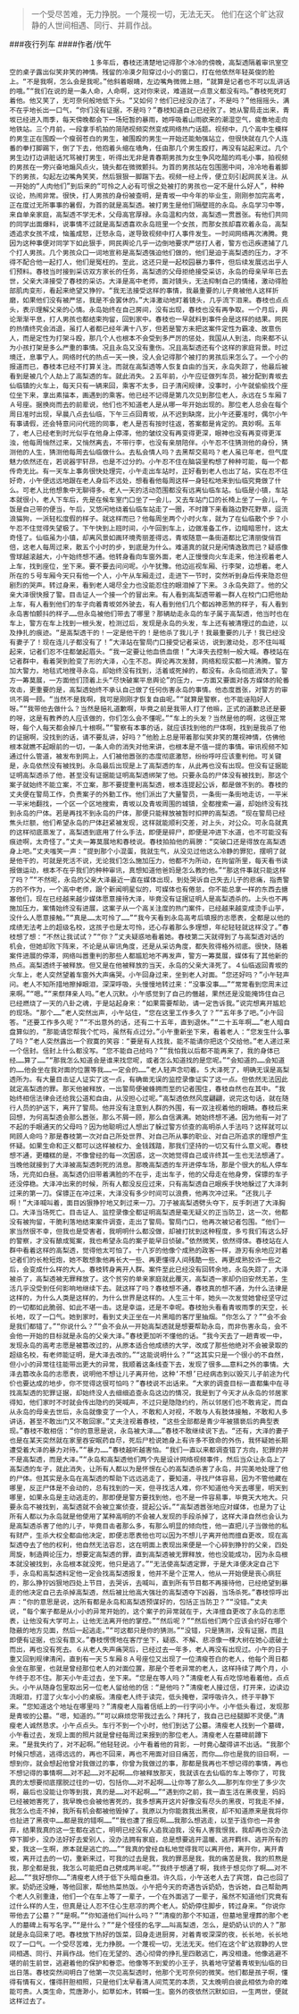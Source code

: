 > 一个受尽苦难，无力挣脱。一个蔑视一切，无法无天。 他们在这个旷达寂静的人世间相遇、同行、并肩作战。

###夜行列车
####作者/优午

						１多年后，春枝还清楚地记得那个冰冷的傍晚，高梨透隔着审讯室空空的桌子露出似笑非笑的神情。残留的冷漠夕阳穿过小小的窗口，打在他依然年轻英俊的脸上。“不是我啊，怎么会是我呢。”他斜着眼睛，左边嘴角微微上翘，“就算是记者也不可以乱讲话的哦。”“我们在说的是一条人命，人命啊，这对你来说，难道就一点意义都没有吗。”春枝死死盯着他。他又笑了，无可奈何般地低下头。“又如何？他们已经没办法了，不是吗？”他摇摇头，满不在乎地长出一口气，“你们没有证据，不是吗？”春枝知道自己已经败了。她从警局走出来，青坂已经进入雨季，每天傍晚都会下一场短暂的暴雨，她呼吸着山雨欲来的潮湿空气，疲惫地走向地铁站。三个月前，一段拿手机拍的简陋视频突然变成网络热门话题。视频中，几个高中生模样的男生正在围殴一个瘦弱苍白的男生，被围殴的男生一开始还能勉强站立，但很快就在几个人连番的拳打脚踢下，倒了下去，他抱着头缩在墙角，任由那几个男生殴打，再没有站起来过。几个男生边打边讲脏话咒骂被打男生，听得出无非是青春期男孩为女生争风吃醋的鸡毛小事，拍视频的男孩在一旁兴奋地煽风点火，镜头都在微微颤抖。为首的男孩站在包围圈中间，冷冷地看着脚下的男孩，勾起左边嘴角笑笑，然后狠狠一脚踹下去。视频一经上传，便立刻引起网民关注。从一开始的“人肉他们”到后来的“可怜之人必有可恨之处被打的男孩也一定不是什么好人”，种种议论，热闹非常。很快，打人男孩的身份被查明，是青坂一中今年的毕业生，刚刚参加完高考，正在度过无所事事的暑假，为首的就是高梨透。被打男生是他们隔壁班的永岛。永岛学习中等，来自单亲家庭，高梨透不学无术，父母高官厚禄。永岛温和内敛，高梨透一贯嚣张。有他们共同的同学出面爆料，说事情不过就是高梨透喜欢永岛班里一个女孩，而那女孩却喜欢着永岛，高梨透追求女孩不成，恼羞成怒，迁怒永岛，遂导致视频中打人事件发生。一时间网络再次沸腾。竟因为这种事便对同学下如此狠手，网民舆论几乎一边倒地要求严惩打人者，警方也迅疾逮捕了几个打人男孩。几个男孩众口一词地宣称是高梨透强迫他们做的，他们是迫于高梨透的压力，才不得不配合他一起打人，他们是冤枉的。至此，这还只是一起校园暴力事件，但后续发展远出乎人们预料。春枝当时接到采访双方家长的任务，高梨透的父母拒绝接受采访，永岛的母亲早年已去世，父亲大泽接受了春枝的采访。大泽是高中老师，面对镜头，无法抑制自己的情绪，激动得脸部肌肉变形，看起来绝望又狰狞。“我无法接受这样的事情，我最重要的儿子竟被他人这样折磨，如果他们没有被严惩，我是不会罢休的。”大泽激动地盯着镜头，几乎流下泪来。春枝也点点头，表示理解父亲的心情。永岛始终在自己房间，没有出现，春枝也没有再争取。一个月后，舆论渐渐平息，打人男孩也都结束拘留，回到家中。春枝也一早就料到事件会是这样的结果。网民的热情终究会消退，虽打人者都已经年满十八岁，但若是警方未把这案件定性为霸凌、故意伤人，而是定性为打架斗殴，那几个人也根本不会受到多严厉的惩处，我国从人到法，向来都不认为小孩打架是多么严重的事情。况且永岛又没有重伤。况且高梨透还有个这样的家庭背景。时过境迁，息事宁人。网络时代的热点一天一换，没人会记得那个被打的男孩后来怎么了。一个小的报道而已，春枝本已经不打算关注。而就在高梨透等人恢复自由的当天，永岛失踪了，他最后被看到是被几个人劫上了高梨透的车。就此消失。２五年前，小午应征做列车员，被分配到青坂去仙临镇的火车上，每天只有一辆来回，乘客不太多，日子清闲规律，没事时，小午就偷偷找个座位坐下来，拿出素描本，画遇到的乘客。他已经不记得是第几次见到那位老人，永远在５车厢７Ａ号座。据换岗而去的前辈说，他们也不知道老人是从哪一年开始出现的。那位老人总会在每个周日准时出现，早晨八点去仙临，下午三点回青坂，从不迟到缺席，比小午还要准时，偶尔小午有事请假，还会特意问问代班的同事，老人是否有按时往返，答案都是肯定的。真妙啊。五年了，老人已经老到时光似乎在他身上停滞，他的皱纹没有再变得更深，眼神也没有再变得更浑浊，他每周悄然过来，又悄然离去，不带行李，也没有亲朋陪伴。小午忍不住猜测他的身份，猜测他的人生，猜测他每周去仙临做什么。去私会情人吗？去黑帮交易吗？老人虽已年老，但气度魅力依然还在，若说器宇轩昂，也是不过分的。小午忍不住在脑袋里构想了种种可能，每一个都传奇无比。有一天车上事务很快处理完，小午走出车站时，正好看到老人也出了站，实在忍不住好奇，小午便远远地跟在老人身后不远处，想看看他每周这样一身轻松地来到仙临究竟做了什么。可老人比他想象中无聊得多。老人一天的活动范围都没有远离仙临车站。仙临是小镇，车站本就很小，老人下车后，先是在候车室门口坐了一会儿，又去车站门口的长椅上坐了一会儿，午饭是自己带的便当，午后，又悠闲地绕着仙临车站走了一圈，不时蹲下来看路边野花野草，逗流浪猫狗，一派轻松度假的样子。就这样而已？他每周坐两个小时火车，就为了在仙临散个步？小午忍不住觉得失望极了。下午快到上班时间，小午回到车上，边做准备工作，边暗暗思忖，这太奇怪了。仙临虽为小镇，却离风景如画环境秀丽差得远，青坂随意一条街道都比它清丽俊俏百倍，这老人每周过来，散五个小时的步，到底是为什么。难道真的就只是闲情逸致而已？疑惑像雪球越滚越大，小午始终想不通。他转身看向车窗外面，老人正慢慢向火车走来，他注视着老人上车，找到座位，坐下来。要不要去问问呢。小午犹豫。他边巡视车厢、行李架，边想着。老人所在的５号车厢今天只有他一个人，小午从车厢走过，走进下一节时，突然听到身后传来隐忍但剧烈的哭声。转过身来，看到老人竭尽全力也没能忍住的眼泪掉了下来。３永岛失踪了。他的父亲大泽很快报了警。目击证人一个接一个的冒出来。有人看到高梨透带着一群人在校门口把他劫上车，有人看到他们的车子向着青坂郊外驶去，有人看到他们几个都凶神恶煞的样子，有人看到永岛害怕颤抖的样子……但永岛被他们带去了哪里？那辆劫走永岛的车子属于高梨透，他当时也在车上，警方在车上找到一根头发，检测过后，发现是永岛的头发，车上还有被清理过的血迹，以及挣扎的痕迹。“是高梨透干的！一定是他干的！是他杀了我儿子！我最重要的儿子！我已经没有妻子了！现在连儿子都没有了！”大泽站在警局门口接受记者采访，说到激动处，忍不住叫喊起来，记者们忍不住都皱起眉头。“我一定要让他血债血偿！”大泽失去控制一般大喊。春枝站在记者群中，看着哭到脸变了形的大泽，心生不忍。舆论再次发酵，网络和现实都一片沸腾。警方加大警力，地毯式地搜寻永岛，却始终没有找到，活着或死掉的，都没有。永岛彻底消失了。警方一筹莫展，一方面他们顶着上头“尽快破案平息舆论”的压力，一方面又要面对各方媒体的轮番攻击，更重要的是，高梨透始终不承认自己做了任何伤害永岛的事情。他态度嚣张，对警方的审讯不屑一顾。“当然不是我啊，我可是刚刚才恢复自由呢。”“就算是警察，也不能诬陷好人呀。”“我带他去做什么？当然是赔礼道歉啊，毕竟之前是我带人打了他嘛，正式的道歉总还是要的呀，这是有教养的人应该做的，你们怎么会不懂呢。”“车上的头发？当然是他的啊，这很正常呀，每个人每天都会掉几十根啊。”“警察有本事的话，就应该找到他的尸体啊，找到是我杀了他的证据啊，没找到的话，请不要乱讲，好吗？”他脸上总是带着那似笑非笑的蔑视神情，仿佛他根本就瞧不起眼前的一切，一条人命的消失对他来讲，也根本是不值一提的事情。审讯视频不知通过什么管道，被发布到网上，人们被他嚣张的态度彻底激怒，纷纷呼吁应该重判他。可关键是，永岛依然没有被找到。永岛最后出现是上了高梨透的车，从此再也没有出现。但没有证据能证明高梨透杀了他，甚至没有证据能证明高梨透绑架了他。只要永岛的尸体没有被找到，那这个案子就始终不能立案，不立案，那不要提重判高梨透，根本连提起公诉，都是做不到的。春枝的丈夫便在警局工作，负责案子的外勤工作。他们派出了大量警员，一条街一条街地走访，一平米一平米地翻找，一个区一个区地搜索，青坂以及青坂周围的城镇，全都搜索一遍，却始终没有找到永岛的尸体。若是再找不到永岛的尸体，那便只能释放被暂时扣押的高梨透。“现在警局已经焦头烂额，他们希望永岛的尸体赶紧被发现，这样就能顺利交差，对上头，对公众。可永岛就真的这样彻底蒸发了，高梨透到底用了什么手法，即便是碎尸，即便是冲进下水道，也不可能没有痕迹啊，太奇怪了。”丈夫一筹莫展地和春枝说。春枝拍拍他的肩膀：“突破口还是得放在高梨透身上吧。”丈夫嗤笑一声：“提到那个小混蛋，我就生气，从没见过他这么冷静的罪犯，摆明了就是他干的，可就是死活不说，无论我们怎么施加压力，他都不为所动，在拘留所里，每天看书读报做运动，根本不在乎我们的种种审讯，真想知道他爸妈是怎么教的他。”“那这件事就只能这样了吗？”“不然呢，永岛的父亲大泽最近一直在媒体出现，到处哭诉自己失去儿子的悲痛，指责警方的不作为，一个高中老师，跟个新闻明星似的，可媒体也有倦怠，你不能总拿一样的东西去搪塞他们，现在已经越来越少媒体愿意接待大泽，毕竟没有证据证明人是高梨透杀的。上头也不再施加压力，案情始终没有进展，这案子从一个高关注度的热门案件，已经越来越变成烫手山芋，没什么人愿意接触。”“真是……太可怜了……”“我今天看到永岛高考后填报的志愿表，全都是以他的成绩无法考上的超级名校，这孩子也是太可怜，还心存着那么多理想，年纪轻轻就这样没了。”春枝想了想：“不然让我试试？”“你？”丈夫疑惑地看着她。春枝第二天就得到了与高梨透对话的机会，但她却败下阵来，不论是从审讯角度，还是从采访角度，都失败得格外彻底。很快，随着案件进展的停滞，网络叫嚣重判的那些人都尴尬地不再发声，警方一筹莫展，媒体有了其他新的热点。高梨透终于被释放。但又是在他被释放的当天，永岛的父亲大泽死了。４仙临返回青坂的火车上，老人突然望着车窗外大声痛哭。小午回身过来，坐到老人对面。“您还好吗？”小午轻声问。老人不知所措地擦掉眼泪，深深呼吸，头慢慢地转过来：“没事没事……”“常常看到您周末过来啊。”“嗯。”“来祭拜亲人吗。”老人沉默。小午感觉到了自己的僭越，果然还是没能掩饰住自己已经燃烧了一天的八卦之魂，于是站起身来：“如果需要帮助，请一定告诉我。”说完想离开尴尬的现场。“那个……”老人突然出声，小午站住，“您在这里工作多久了？”“五年多了吧。”小午回答。“还要工作多久呢？”“不出意外的话，还有二十五年，直到退休。”“二十五年啊……”老人暗自盘算似的，“那能请您帮我个忙吗，虽然有点过分。”小午重新坐下来，看着老人：“您发生什么事了吗？”老人突然露出一个寂寞的笑容：“要是有人找我，能不能请你把这个交给他。”老人递过来一个信封。信封上什么都没写。“您不能自己给吗？”“我怕我以后都不能再来了，我的身体已经……算了……”“那我怎么知道会是谁来找您呢，或者怎么知道找的是您呢。”“会知道的……会知道的……他会坐在我对面的位置等我……一定会的……”老人轻声念叨着。５大泽死了，明确无误是高梨透所为。有大量目击证人证实了这一点，有确凿无误的监控录像证实了这一点。但依然无法因此就定高梨透的罪。那天他被释放，一出警局便被蜂拥而至的记者围住，春枝自然也在其中。“我始终相信法律会还给我公道和自由，从没担心过呢。”高梨透依然风度翩翩，说完这句话，就在随行人员的护送下，离开了警局。他并没有注意到人群的外围，有一双注视着他的眼睛。春枝后来回想，为何高梨透会那么嚣张，那么不屑一顾，那么自信满满。她始终想不通。因为他有一对了不起的手眼通天的父母吗？因为他聪明过人想出了躲过警方侦查的高明杀人手法吗？这样就可以罔顾人命吗？那是春枝第一次对自己所处世界、对自己所从事的职业、对自己所追求的理想产生怀疑。如果生命和正义都可以这样被权力、金钱践踏，那我们坚持的一切又有什么意义呢。春枝想不通，更糟糕的是，不像曾经的每一次困惑，这一次她觉得自己或许终其一生也无法想通了。当晚他就接到了大泽被高梨透刺死的消息。那晚高梨透的车开进停车场，那是个很大的私人停车场，光亮如白昼。高梨透仍旧带着满脸的不在乎，走出车子，他的父母走在他身旁，保镖的车子还没停稳。大泽冲出来的时候，所有人都没反应过来，只有高梨透自己眼疾手快地躲过了大泽刺过来的第一刀。保镖正在冲过来，大泽没有多少时间可以浪费，他再次冲过来。“还我儿子啊！”大泽喊叫着，面目凶狠狰狞地又刺过来一刀。刀子被高梨透劈头夺下，反手刺进了大泽胸口。大泽当场死亡。目击证人、监控录像全都证明高梨透是毫无疑义的正当防卫，这一次，他都没有被拘留，干脆利落地结束案件调查，走出了警局。警局门口，他再次被记者包围。“他们一家当然很不幸，但我也是受害者，我明明什么都没做，却被打扰到这种程度，多亏我们有这么好的警察，才没有酿成冤案，我也希望永岛的案子能早日侦破。”依然微笑，依然得体。春枝站在人群中看着这样的高梨透，觉得他太可怕了。十八岁的他像个成熟的政客一样，游刃有余地应对着记者们的长枪短炮，她不敢想象他再长大一些、再更懂得人间残酷一些、再更成熟狡诈一些之后，会变成什么样的大人。春枝转身离开人群。案件至此已经没有回转余地，永岛失踪了，大泽被杀了，高梨透被无罪释放了。这个贫穷的单亲家庭就此覆灭，高梨透一家却仍旧安然无恙，生活几乎没受到任何影响地继续下去。就这样了吗？春枝想不通，春枝真的想不通，为什么法律是这样的，为什么人类是这样的，为什么世界是这样的。人生三十年，她头一次发觉她曾经坚守过的一切都如此脆弱、如此不堪一击。这是幸运，还是不幸呢。春枝抬头看看青坂雨季的天空，长长地，叹了一口气。她到家时，看到丈夫正坐在一片黑暗的客厅里抽烟。“你怎么了？”“会不会是我们都错了。”“你说什么？”“会不会从一开始高梨透就是想要帮助永岛，而非伤害永岛，会不会他一开始的目标就是永岛的父亲大泽。”春枝更加听不懂他的话。“我今天去了一趟青坂一中，发现永岛的高考志愿是被篡改过的，从原本适合他成绩的大学，改成了那些他绝对不会被录取的超级名校，有老师能证明，是大泽去改的。”“这能说明什么？”“这其实只是一个很小的不自然，但小小的异常往往能带出更大的异常，我顺着这条线查下去，发现了很多……意料之外的事情。大泽去篡改永岛的志愿表，说明他不想让儿子离开他，这种‘不想’已经病态到以毁灭儿子前途为代价也要达成的地步，你不觉得这很可怕吗？”春枝说不出话来。“大家的调查目标一直都集中在寻找高梨透的犯罪证据，却始终没人去细细追查永岛这边的情况，我是到了今天才从永岛的邻居家得知，他们家时不时就会传出隐约的哭喊声，不过只是隐隐约约，所以邻居们也不敢肯定，而自从永岛的母亲去世后，永岛就像变了一个人，不敢和人对视，不敢与人有肢体接触，不敢和人多讲话，甚至不敢出门又不敢回家。”丈夫注视着春枝，“这些全部都是青少年被猥亵后的典型表现。”春枝不敢相信：“你的意思是说，永岛被大泽……”春枝不敢继续说下去。“还有，大泽的妻子也是在某天突然就在家里吞安眠药自尽，死后尸检说她身上有许多不致命的外伤，我怀疑她长期遭受着大泽的暴力对待。”“暴力……”春枝越听越害怕。“我们一直以来都调查错了方向，犯罪的并不是高梨透，而是大泽。”“永岛和高梨透他们两个先是设计网络视频事件，然后当众让永岛上了高梨透的车子，就此消失，让所有人都以为是怀恨在心的高梨透杀害了永岛，并完美地处理了他的尸体。但其实是永岛在高梨透的帮助下远远逃走了，要知道，寻找尸体容易，因为不管他藏在哪里，反正尸体是不会动的，总有找到的一天，但寻找活人难，你不知道他今天去哪里，明天到哪里，如果永岛是主动逃走的，那即便是警方要找到他，也不是一件容易事，毕竟天大地大。只要永岛不被找到，高梨透就不会被立案侦查，提起公诉。”“高梨透嚣张地应对媒体，也是为了让所有人都以为永岛就是他使用了某种高明的不会被人发现的手段杀掉了，这样大泽自然也会认为是高梨透杀害了他的儿子，毕竟目击者那么多，有那么明显的倾向性，他一直把儿子当做他的私有财产，生杀大权全都由他决定，即便志愿表他也可以因为不想儿子离开他而擅自更改，现在高梨透夺去了他的权利，他自然无法容忍，这在明面上表现出来便是一个心碎到狰狞的父亲，四处周旋，制造舆论压力，想要定高梨透的罪，直到高梨透被无罪释放，他也没能成功，因为永岛根本就没被找到，永岛根本就没死，他只是逃了。”“无法使高梨透定罪，于是大泽便决定自己下手，永岛和高梨透料定他一定会找高梨透报复，他并不是个正常人，他从一开始便是丧心病狂的，那么狰狞凶狠地四处上节目，去哭诉，去喊叫，直到所有节目都不再接待他，已经绝望到暴走的他决定自己去杀掉高梨透，然后被比他高大强壮的高梨透夺下凶器，当场杀死。”春枝惊呼出声：“你的意思是说，这所有都是永岛和高梨透预谋好的，包括正当防卫？”“没错。”丈夫说，“每个案子都是从小小的异常开始的，这个案子的异常就在于，大泽擅自更改了永岛的志愿表，让他没有大学可上，让他无法离开他的掌控。”“然后呢？”“然后他们两个应该会约好在哪个隐蔽的地方见面，然后一起逃走。”“可这都只是你的猜测。”“没错，只是猜测，没有证据，而且即便有证据，也没有意义。”春枝愣愣地在客厅坐下，疑惑、不解、悲凉像一棵大树在她心底破土而出，再也没有死去。６从老人失声痛哭后，已经过去一年多，老人再没有出现过。小午的日子重又回到规律清闲，直到有一天５车厢８Ａ号座位又出现了一位清瘦苍白的老人，他每个周日都会坐在那里，也就是曾经那位老人的对面位置，那是个苍老异常的老人，这样持续了两个月，小午终于忍不住。那天小午走过去，坐下来。“您是在等人吗？”清瘦老人有点吃惊地看着他，点点头。小午从随身包里取出另一位老人留给他的信：“是他吗？”清瘦老人接过信，打开来，边读边流眼泪，打湿了火车小小的桌板。清瘦老人终于读完，低头掩卷，深呼吸许久，终于平静下来。“您知道这个地址在哪里吗？”清瘦老人指着信纸上的一行字问小午。小午低头看过，发现那是青坂的公墓。“嗯，知道的。”“可以麻烦您带我过去么？拜托了，我自己已经腿脚不灵便。”清瘦老人诚然恳求。小午点点头。车行不到一个小时，他们到达了公墓。清瘦老人找到一个墓碑，小午看过去，发现上面的照片就是曾经每周过来报到的那位老人。清瘦老人在墓碑前蹲下来。“是我失约了，对不起啊。”他轻轻说。小午看着他的背影，一时竟心酸得讲不出话。“我那个时候只想逃，逃得远远的，再也不回来，再也不用面对旧日痛苦，而你……你也是我的旧日啊，一想到你，就会想起他曾对我做过的事，你曾为我做过的事，那都是我再也不想记得的事情，再也不想记得的事情啊……对不起……对不起啊……你被释放那天，我就该在去仙临的车上等你了，可我真的太想要彻底摆脱过往的一切，包括你……对不起啊……让你等了那么久……那列车你坐了多少次啊，最后也没能让你等到我，真的是……对不起啊……”“遇到你之前，我一直生活在黑夜里，妈妈已经被她害死了，我早晚也会被他害死的，我多想离开这片好像没有尽头的黑夜，可我走不掉，我怎么也走不掉，我所有机会都被他毁掉了。我原以为你能救我出黑夜，却不知道原来是我将你也扯进了黑夜中……都是我的错啊……”“我也遭了报应啊……我那么想逃走，以至于连你也一并舍弃，结果我真的这一生都在逃亡，明明已经没有人追我迫我，没有人害我恨我，我却再也没办法停下脚步，没办法好好去爱别人，没办法拥有家庭，总是想要逃开温暖、逃开羁绊、逃开所有的爱，我这一生啊，原本就是逃亡的……”“我真的曾经自私地觉得我可以离开他，离开你，离开青坂，离开过去的一切，重新来过，可我的过去是我，我的罪恶是我，我的痛苦是我，我的煎熬是我，那全都是我，我怎么可能把自己劈成两半呢。”“我终于想通了啊，我终于想见你了啊……对不起……”“我好想你……”清瘦老人终于低下头暗自垂泪。许久后，小午送老人去了宾馆，自己也回了家。奶奶还没睡，等他回家，帮他热菜热饭。小午把今天的奇遇告诉奶奶，告诉她，自己帮助两个老人久别重逢，他们一个在车上等了一辈子，一个在外面逃了一辈子，虽然不知道他们究竟有过什么样的人生，但真是让人忍不住心生悲凉的两个老人。奶奶停住脚步，转过身来。“你说你带他去了公墓？”“是啊。”“你知道他们叫什么吗？”“清瘦的那个不知道，但墓地里埋葬的那个老人的墓碑上有写名字。”“是什么？”“是个怪怪的名字……叫高梨透，怎么，是奶奶认识的人？”那就是永岛回来了吧。春枝放下热好的饭菜，回身走进厨房，对着青坂深深的夜，长长地，长长地叹了一口气。一个受尽苦难，无力挣脱。一个蔑视一切，无法无天。他们在这个旷达寂静的人世间相遇、同行、并肩作战。他们在无望的、透心彻骨的挣扎里四散逃亡，再没相逢。他像逃避不堪的前生前世，逃避着他的保护和眷恋。他像等不到爱的小王子，执着地守望着青坂到仙临的日出日落。春枝突然间明白了他第一次见高梨透时，他那个无可奈何的微笑。他们都是孩子啊，懂得有情有义，懂得肝胆相照，只是他们太早看清人间荒芜的本质，又太晚明白彼此相依为命的难能可贵。人类生命，荒唐渺小，如草如木，转瞬一生。窗外的夜依然沉默如旧，一生两世，便就这样过去了。			  		